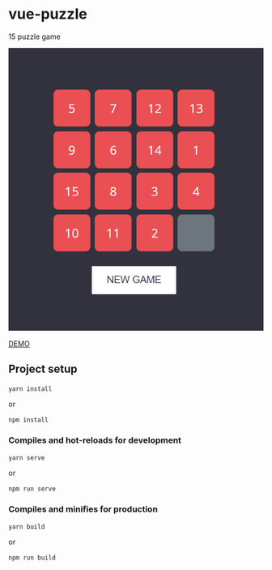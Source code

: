 # vue-puzzle
15 puzzle game

![](https://github.com/andrei-kozel/vue-puzzle/raw/master/public/puzzle.PNG)

[DEMO](https://vue-puzzle.netlify.com/)

## Project setup
```
yarn install
```
or
```
npm install 
```

### Compiles and hot-reloads for development
```
yarn serve 
```
or
```
npm run serve 
```
### Compiles and minifies for production
```
yarn build
```
or
```
npm run build 
```
